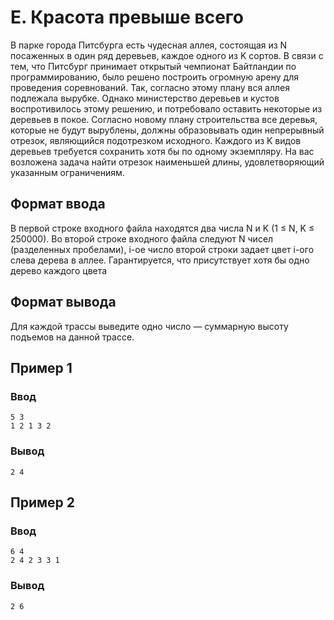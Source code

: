 # E. Красота превыше всего

В парке города Питсбурга есть чудесная аллея, состоящая из N посаженных в один ряд деревьев, каждое одного из K сортов.
В связи с тем, что Питсбург принимает открытый чемпионат Байтландии по программированию, было решено построить огромную
арену для проведения соревнований. Так, согласно этому плану вся аллея подлежала вырубке. Однако министерство деревьев и
кустов воспротивилось этому решению, и потребовало оставить некоторые из деревьев в покое. Согласно новому плану
строительства все деревья, которые не будут вырублены, должны образовывать один непрерывный отрезок, являющийся
подотрезком исходного. Каждого из K видов деревьев требуется сохранить хотя бы по одному экземпляру. На вас возложена
задача найти отрезок наименьшей длины, удовлетворяющий указанным ограничениям.

## Формат ввода

В первой строке входного файла находятся два числа N и K (1 ≤ N, K ≤ 250000). Во второй строке входного файла следуют N
чисел (разделенных пробелами), i-ое число второй строки задает цвет i-ого слева дерева в аллее. Гарантируется, что
присутствует хотя бы одно дерево каждого цвета

## Формат вывода

Для каждой трассы выведите одно число — суммарную высоту подъемов на данной трассе.

## Пример 1

### Ввод

    5 3
    1 2 1 3 2

### Вывод

    2 4

## Пример 2

### Ввод

    6 4
    2 4 2 3 3 1

### Вывод

    2 6


